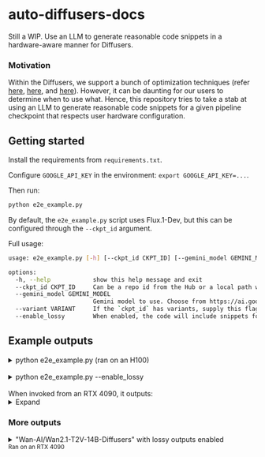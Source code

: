 # auto-diffusers-docs

Still a WIP. Use an LLM to generate reasonable code snippets in a hardware-aware manner for Diffusers.

### Motivation

Within the Diffusers, we support a bunch of optimization techniques (refer [here](https://huggingface.co/docs/diffusers/main/en/optimization/memory), [here](https://huggingface.co/docs/diffusers/main/en/optimization/cache), and [here](https://huggingface.co/docs/diffusers/main/en/optimization/fp16)). However, it can be
daunting for our users to determine when to use what. Hence, this repository tries to take a stab
at using an LLM to generate reasonable code snippets for a given pipeline checkpoint that respects
user hardware configuration.

## Getting started

Install the requirements from `requirements.txt`.

Configure `GOOGLE_API_KEY` in the environment: `export GOOGLE_API_KEY=...`.

Then run:

```bash
python e2e_example.py 
```

By default, the `e2e_example.py` script uses Flux.1-Dev, but this can be configured through the `--ckpt_id` argument.

Full usage:

```sh
usage: e2e_example.py [-h] [--ckpt_id CKPT_ID] [--gemini_model GEMINI_MODEL] [--variant VARIANT] [--enable_lossy]

options:
  -h, --help            show this help message and exit
  --ckpt_id CKPT_ID     Can be a repo id from the Hub or a local path where the checkpoint is stored.
  --gemini_model GEMINI_MODEL
                        Gemini model to use. Choose from https://ai.google.dev/gemini-api/docs/models.
  --variant VARIANT     If the `ckpt_id` has variants, supply this flag to estimate compute. Example: 'fp16'.
  --enable_lossy        When enabled, the code will include snippets for enabling quantization.
```

## Example outputs

<details>
<summary>python e2e_example.py (ran on an H100)</summary>

````sh
System RAM: 1999.99 GB
RAM Category: large

GPU VRAM: 79.65 GB
VRAM Category: large
current_generate_prompt='\npipeline_loading_memory_GB: 31.424\navailable_system_ram_GB: 1999.9855346679688\navailable_gpu_vram_GB: 79.6474609375\nenable_lossy_outputs: False\nenable_torch_compile: True\n'
Sending request to Gemini...
```python
from diffusers import DiffusionPipeline
import torch

# User-provided information:
# pipeline_loading_memory_GB: 31.424
# available_system_ram_GB: 1999.9855346679688 (Large RAM)
# available_gpu_vram_GB: 79.6474609375 (Large VRAM)
# enable_lossy_outputs: False
# enable_torch_compile: True

# --- Configuration based on user needs and system capabilities ---

# Placeholder for the actual checkpoint ID
# Please replace this with your desired model checkpoint ID.
CKPT_ID = "black-forest-labs/FLUX.1-dev" 

# Determine dtype. bfloat16 is generally recommended for performance on compatible GPUs.
# Ensure your GPU supports bfloat16 for optimal performance.
dtype = torch.bfloat16

# 1. Pipeline Loading and Device Placement:
# Available VRAM (79.64 GB) is significantly greater than the pipeline's loading memory (31.42 GB).
# Therefore, the entire pipeline can comfortably fit and run on the GPU.
print(f"Loading pipeline '{CKPT_ID}' with {dtype} precision...")
pipe = DiffusionPipeline.from_pretrained(CKPT_ID, torch_dtype=dtype)

print("Moving pipeline to CUDA (GPU) as VRAM is sufficient...")
pipe = pipe.to("cuda")

# 2. Quantization:
# User specified `enable_lossy_outputs: False`, so no quantization is applied.
print("Quantization is NOT applied as per user's preference for lossless outputs.")

# 3. Torch Compile:
# User specified `enable_torch_compile: True`.
# Since no offloading was applied (the entire model is on GPU), we can use `fullgraph=True`
# for potentially greater performance benefits.
print("Applying torch.compile() to the transformer for accelerated inference...")
# The transformer is typically the most compute-intensive part of the diffusion pipeline.
# Compiling it can lead to significant speedups.
pipe.transformer.compile(fullgraph=True)

# --- Inference ---
print("Starting inference...")
prompt = "photo of a dog sitting beside a river, high quality, 4k"
image = pipe(prompt).images[0]

print("Inference completed. Displaying image.")
# Save or display the image
image.save("generated_image.png")
print("Image saved as generated_image.png")

# You can also display the image directly if running in an environment that supports it
# image.show()
```
````
<br>
</details>
<br>
<details>
<summary>python e2e_example.py --enable_lossy</summary>

````sh
System RAM: 1999.99 GB
RAM Category: large

GPU VRAM: 79.65 GB
VRAM Category: large
current_generate_prompt='\npipeline_loading_memory_GB: 31.424\navailable_system_ram_GB: 1999.9855346679688\navailable_gpu_vram_GB: 79.6474609375\nenable_lossy_outputs: True\nenable_torch_compile: True\n'
Sending request to Gemini...
```python
import torch
from diffusers import DiffusionPipeline
from diffusers.quantizers import PipelineQuantizationConfig
import os

# --- User-provided information and derived constants ---
# Checkpoint ID (assuming a placeholder since it was not provided in the user input)
# Using the example CKPT_ID from the problem description
CKPT_ID = "black-forest-labs/FLUX.1-dev"

# Derived from available_gpu_vram_GB (79.64 GB) and pipeline_loading_memory_GB (31.424 GB)
# VRAM is ample to load the entire pipeline
use_cuda_direct_load = True 

# Derived from enable_lossy_outputs (True)
enable_quantization = True

# Derived from enable_torch_compile (True)
enable_torch_compile = True

# --- Inference Code ---

print(f"Loading pipeline: {CKPT_ID}")

# 1. Quantization Configuration (since enable_lossy_outputs is True)
quant_config = None
if enable_quantization:
    # Default to bitsandbytes 4-bit as per guidance
    print("Enabling bitsandbytes 4-bit quantization for 'transformer' component.")
    quant_config = PipelineQuantizationConfig(
        quant_backend="bitsandbytes_4bit", 
        quant_kwargs={"load_in_4bit": True, "bnb_4bit_compute_dtype": torch.bfloat16, "bnb_4bit_quant_type": "nf4"},
        # For FLUX.1-dev, the main generative component is typically 'transformer'.
        # For other pipelines, you might include 'unet', 'text_encoder', 'text_encoder_2', etc.
        components_to_quantize=["transformer"] 
    )

# 2. Load the Diffusion Pipeline
# Use bfloat16 for better performance and modern GPU compatibility
pipe = DiffusionPipeline.from_pretrained(
    CKPT_ID, 
    torch_dtype=torch.bfloat16,
    quantization_config=quant_config if enable_quantization else None
)

# 3. Move Pipeline to GPU (since VRAM is ample)
if use_cuda_direct_load:
    print("Moving the entire pipeline to CUDA (GPU).")
    pipe = pipe.to("cuda")

# 4. Apply torch.compile() (since enable_torch_compile is True)
if enable_torch_compile:
    print("Applying torch.compile() for speedup.")
    # This setting is beneficial when bitsandbytes is used
    torch._dynamo.config.capture_dynamic_output_shape_ops = True 
    
    # Since no offloading is applied (model fits fully in VRAM), use fullgraph=True
    # The primary component for compilation in FLUX.1-dev is 'transformer'
    print("Compiling pipe.transformer with fullgraph=True.")
    pipe.transformer = torch.compile(pipe.transformer, fullgraph=True)

# 5. Perform Inference
print("Starting image generation...")
prompt = "photo of a dog sitting beside a river"
num_inference_steps = 28 # A reasonable number of steps for good quality

# Ensure all inputs are on the correct device for inference after compilation
with torch.no_grad():
    image = pipe(prompt, num_inference_steps=num_inference_steps).images[0]

print("Image generation complete.")
# Save or display the image
output_path = "generated_image.png"
image.save(output_path)
print(f"Image saved to {output_path}")

```
````

</details>
<br>
When invoked from an RTX 4090, it outputs:

<details>
<summary>Expand</summary>

````sh
System RAM: 125.54 GB
RAM Category: large

GPU VRAM: 23.99 GB
VRAM Category: medium
current_generate_prompt='\npipeline_loading_memory_GB: 31.424\navailable_system_ram_GB: 125.54026794433594\navailable_gpu_vram_GB: 23.98828125\nenable_lossy_outputs: False\nenable_torch_compile: True\n'
Sending request to Gemini...
```python
import torch
from diffusers import DiffusionPipeline
import os # For creating offload directories if needed, though not directly used in this solution

# --- User-provided information (interpreted) ---
# Checkpoint ID will be a placeholder as it's not provided by the user directly in the input.
# pipeline_loading_memory_GB: 31.424 GB
# available_system_ram_GB: 125.54 GB (Categorized as "large": > 40GB)
# available_gpu_vram_GB: 23.98 GB (Categorized as "medium": > 8GB <= 24GB)
# enable_lossy_outputs: False (User prefers no quantization)
# enable_torch_compile: True (User wants to enable torch.compile)

# --- Configuration ---
# Placeholder for the actual checkpoint ID. Replace with the desired model ID.
CKPT_ID = "black-forest-labs/FLUX.1-dev" # Example from Diffusers library.
PROMPT = "photo of a dog sitting beside a river"

print(f"--- Optimizing inference for CKPT_ID: {CKPT_ID} ---")
print(f"Pipeline loading memory: {31.424} GB")
print(f"Available System RAM: {125.54} GB (Large)")
print(f"Available GPU VRAM: {23.98} GB (Medium)")
print(f"Lossy outputs (quantization): {'Disabled' if not False else 'Enabled'}")
print(f"Torch.compile: {'Enabled' if True else 'Disabled'}")
print("-" * 50)

# --- 1. Load the Diffusion Pipeline ---
# Use bfloat16 for a good balance of memory and performance.
print(f"Loading pipeline '{CKPT_ID}' with torch_dtype=torch.bfloat16...")
pipe = DiffusionPipeline.from_pretrained(CKPT_ID, torch_dtype=torch.bfloat16)
print("Pipeline loaded.")

# --- 2. Apply Memory Optimizations ---
# Analysis:
# - Pipeline memory (31.424 GB) exceeds available GPU VRAM (23.98 GB).
# - System RAM (125.54 GB) is large.
# Strategy: Use `enable_model_cpu_offload()`. This moves model components to CPU when not
# in use, swapping them to GPU on demand. This is ideal when VRAM is insufficient but system
# RAM is abundant.

print("Applying memory optimization: `pipe.enable_model_cpu_offload()`...")
pipe.enable_model_cpu_offload()
print("Model CPU offloading enabled. Components will dynamically move between CPU and GPU.")

# --- 3. Apply Speed Optimizations (torch.compile) ---
# Analysis:
# - `enable_torch_compile` is True.
# - Model offloading (`enable_model_cpu_offload`) is applied.
# Strategy: Enable torch.compile with `recompile_limit` as offloading is used.
# Do not use `fullgraph=True` when offloading is active.

print("Applying speed optimization: `torch.compile()`...")
torch._dynamo.config.recompile_limit = 1000 # Recommended when offloading is applied.
# torch._dynamo.config.capture_dynamic_output_shape_ops = True # Only for bitsandbytes, not applicable here.

# Compile the main computational component (e.g., transformer or unet).
# FLUX models primarily use a transformer. For other models, it might be `pipe.unet`.
if hasattr(pipe, "transformer"):
    print("Compiling `pipe.transformer`...")
    pipe.transformer.compile()
elif hasattr(pipe, "unet"):
    print("Compiling `pipe.unet`...")
    pipe.unet.compile()
else:
    print("Warning: Neither `pipe.transformer` nor `pipe.unet` found for compilation. Skipping `torch.compile` for core component.")

print("Speed optimizations applied.")

# --- 4. Perform Inference ---
print(f"Starting image generation for prompt: '{PROMPT}'")
# The pipeline handles component swapping automatically due to `enable_model_cpu_offload()`.
image = pipe(PROMPT).images[0]
print("Image generation complete.")

# --- 5. Save or Display the Result ---
output_path = "generated_image.png"
image.save(output_path)
print(f"Generated image saved to '{output_path}'")

print("\n--- Inference process finished successfully ---")
```
````
</details>

### More outputs

<details>
<summary>"Wan-AI/Wan2.1-T2V-14B-Diffusers" with lossy outputs enabled</summary>

````sh
System RAM: 125.54 GB
RAM Category: large

GPU VRAM: 23.99 GB
VRAM Category: medium
("current_generate_prompt='\\nckpt_id: "
 'Wan-AI/Wan2.1-T2V-14B-Diffusers\\npipeline_loading_memory_GB: '
 '37.432\\navailable_system_ram_GB: '
 '125.54026794433594\\navailable_gpu_vram_GB: '
 '23.98828125\\nenable_lossy_outputs: True\\nis_fp8_supported: '
 "True\\nenable_torch_compile: True\\n'")
Sending request to Gemini...
```python
from diffusers import DiffusionPipeline
from diffusers.quantizers import PipelineQuantizationConfig
import torch

ckpt_id = "Wan-AI/Wan2.1-T2V-14B-Diffusers"

quant_config = PipelineQuantizationConfig(
    quant_backend="torchao",
    quant_kwargs={"quant_type": "float8dq_e4m3_row"},
    components_to_quantize=["transformer"]
)
pipe = DiffusionPipeline.from_pretrained(ckpt_id, quantization_config=quant_config, torch_dtype=torch.bfloat16)

# Apply model CPU offload due to VRAM constraints
pipe.enable_model_cpu_offload()

# torch.compile() configuration
torch._dynamo.config.recompile_limit = 1000
pipe.transformer.compile()
# pipe.vae.decode = torch.compile(pipe.vae.decode) # Uncomment if you want to compile VAE decode as well

prompt = "photo of a dog sitting beside a river"

# Modify the pipe call arguments as needed.
image = pipe(prompt).images[0]

# You can save the image or perform further operations here
# image.save("generated_image.png")
```
````
</details>
<small>Ran on an RTX 4090</small>
